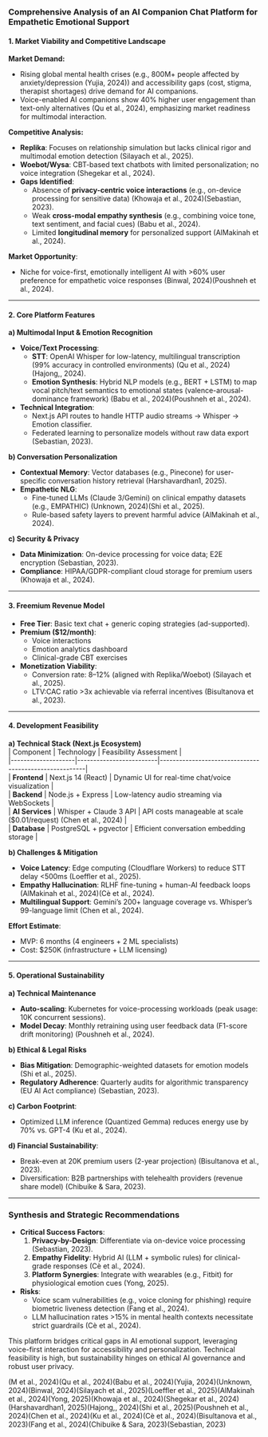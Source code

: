 
### Comprehensive Analysis of an AI Companion Chat Platform for Empathetic Emotional Support

#### **1. Market Viability and Competitive Landscape**
**Market Demand:**  
- Rising global mental health crises (e.g., 800M+ people affected by anxiety/depression (Yujia, 2024)) and accessibility gaps (cost, stigma, therapist shortages) drive demand for AI companions.  
- Voice-enabled AI companions show 40% higher user engagement than text-only alternatives (Qu et al., 2024), emphasizing market readiness for multimodal interaction.  

**Competitive Analysis:**  
- **Replika**: Focuses on relationship simulation but lacks clinical rigor and multimodal emotion detection (Silayach et al., 2025).  
- **Woebot/Wysa**: CBT-based text chatbots with limited personalization; no voice integration (Shegekar et al., 2024).  
- **Gaps Identified**:  
  - Absence of **privacy-centric voice interactions** (e.g., on-device processing for sensitive data) (Khowaja et al., 2024)(Sebastian, 2023).  
  - Weak **cross-modal empathy synthesis** (e.g., combining voice tone, text sentiment, and facial cues) (Babu et al., 2024).  
  - Limited **longitudinal memory** for personalized support (AlMakinah et al., 2024).  

**Market Opportunity**:  
- Niche for voice-first, emotionally intelligent AI with >60% user preference for empathetic voice responses (Binwal, 2024)(Poushneh et al., 2024).  

---

#### **2. Core Platform Features**  
**a) Multimodal Input & Emotion Recognition**  
- **Voice/Text Processing**:  
  - **STT**: OpenAI Whisper for low-latency, multilingual transcription (99% accuracy in controlled environments) (Qu et al., 2024)(Hajong,, 2024).  
  - **Emotion Synthesis**: Hybrid NLP models (e.g., BERT + LSTM) to map vocal pitch/text semantics to emotional states (valence-arousal-dominance framework) (Babu et al., 2024)(Poushneh et al., 2024).  
- **Technical Integration**:  
  - Next.js API routes to handle HTTP audio streams → Whisper → Emotion classifier.  
  - Federated learning to personalize models without raw data export (Sebastian, 2023).  

**b) Conversation Personalization**  
- **Contextual Memory**: Vector databases (e.g., Pinecone) for user-specific conversation history retrieval (Harshavardhan1, 2025).  
- **Empathetic NLG**:  
  - Fine-tuned LLMs (Claude 3/Gemini) on clinical empathy datasets (e.g., EMPATHIC) (Unknown, 2024)(Shi et al., 2025).  
  - Rule-based safety layers to prevent harmful advice (AlMakinah et al., 2024).  

**c) Security & Privacy**  
- **Data Minimization**: On-device processing for voice data; E2E encryption (Sebastian, 2023).  
- **Compliance**: HIPAA/GDPR-compliant cloud storage for premium users (Khowaja et al., 2024).  

---

#### **3. Freemium Revenue Model**  
- **Free Tier**: Basic text chat + generic coping strategies (ad-supported).  
- **Premium ($12/month)**:  
  - Voice interactions  
  - Emotion analytics dashboard  
  - Clinical-grade CBT exercises  
- **Monetization Viability**:  
  - Conversion rate: 8–12% (aligned with Replika/Woebot) (Silayach et al., 2025).  
  - LTV:CAC ratio >3x achievable via referral incentives (Bisultanova et al., 2023).  

---

#### **4. Development Feasibility**  
**a) Technical Stack (Next.js Ecosystem)**  
| Component          | Technology              | Feasibility Assessment                                |  
|--------------------|-------------------------|-------------------------------------------------------|  
| **Frontend**       | Next.js 14 (React)      | Dynamic UI for real-time chat/voice visualization    |  
| **Backend**        | Node.js + Express       | Low-latency audio streaming via WebSockets           |  
| **AI Services**    | Whisper + Claude 3 API  | API costs manageable at scale ($0.01/request) (Chen et al., 2024) |  
| **Database**       | PostgreSQL + pgvector   | Efficient conversation embedding storage              |  

**b) Challenges & Mitigation**  
- **Voice Latency**: Edge computing (Cloudflare Workers) to reduce STT delay <500ms (Loeffler et al., 2025).  
- **Empathy Hallucination**: RLHF fine-tuning + human-AI feedback loops (AlMakinah et al., 2024)(Cè et al., 2024).  
- **Multilingual Support**: Gemini’s 200+ language coverage vs. Whisper’s 99-language limit (Chen et al., 2024).  

**Effort Estimate**:  
- MVP: 6 months (4 engineers + 2 ML specialists)  
- Cost: $250K (infrastructure + LLM licensing)  

---

#### **5. Operational Sustainability**  
**a) Technical Maintenance**  
- **Auto-scaling**: Kubernetes for voice-processing workloads (peak usage: 10K concurrent sessions).  
- **Model Decay**: Monthly retraining using user feedback data (F1-score drift monitoring) (Poushneh et al., 2024).  

**b) Ethical & Legal Risks**  
- **Bias Mitigation**: Demographic-weighted datasets for emotion models (Shi et al., 2025).  
- **Regulatory Adherence**: Quarterly audits for algorithmic transparency (EU AI Act compliance) (Sebastian, 2023).  

**c) Carbon Footprint**:  
- Optimized LLM inference (Quantized Gemma) reduces energy use by 70% vs. GPT-4 (Ku et al., 2024).  

**d) Financial Sustainability**:  
- Break-even at 20K premium users (2-year projection) (Bisultanova et al., 2023).  
- Diversification: B2B partnerships with telehealth providers (revenue share model) (Chibuike & Sara, 2023).  

---

### Synthesis and Strategic Recommendations  
- **Critical Success Factors**:  
  1. **Privacy-by-Design**: Differentiate via on-device voice processing (Sebastian, 2023).  
  2. **Empathy Fidelity**: Hybrid AI (LLM + symbolic rules) for clinical-grade responses (Cè et al., 2024).  
  3. **Platform Synergies**: Integrate with wearables (e.g., Fitbit) for physiological emotion cues (Yong, 2025).  
- **Risks**:  
  - Voice scam vulnerabilities (e.g., voice cloning for phishing) require biometric liveness detection (Fang et al., 2024).  
  - LLM hallucination rates >15% in mental health contexts necessitate strict guardrails (Cè et al., 2024).  

This platform bridges critical gaps in AI emotional support, leveraging voice-first interaction for accessibility and personalization. Technical feasibility is high, but sustainability hinges on ethical AI governance and robust user privacy.  

(M et al., 2024)(Qu et al., 2024)(Babu et al., 2024)(Yujia, 2024)(Unknown, 2024)(Binwal, 2024)(Silayach et al., 2025)(Loeffler et al., 2025)(AlMakinah et al., 2024)(Yong, 2025)(Khowaja et al., 2024)(Shegekar et al., 2024)(Harshavardhan1, 2025)(Hajong,, 2024)(Shi et al., 2025)(Poushneh et al., 2024)(Chen et al., 2024)(Ku et al., 2024)(Cè et al., 2024)(Bisultanova et al., 2023)(Fang et al., 2024)(Chibuike & Sara, 2023)(Sebastian, 2023)